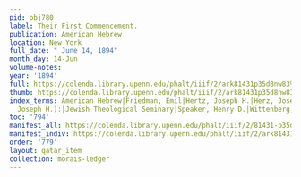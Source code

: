 ```yaml
---
pid: obj780
label: Their First Commencement.
publication: American Hebrew
location: New York
full_date: " June 14, 1894"
month_day: 14-Jun
volume-notes:
year: '1894'
full: https://colenda.library.upenn.edu/phalt/iiif/2/ark81431p35d8nw83%2FSHA256E-s8319357--0df165103c7fb03974e0ab99ae603091d8228ce82d6f5c8467c5f7b3a1cac054.jpeg/full/3500,/0/default.jpg
thumb: https://colenda.library.upenn.edu/phalt/iiif/2/ark81431p35d8nw83%2FSHA256E-s8319357--0df165103c7fb03974e0ab99ae603091d8228ce82d6f5c8467c5f7b3a1cac054.jpeg/full/!200,200/0/default.jpg
index_terms: American Hebrew|Friedman, Emil|Hertz, Joseph H.|Herz, Joseph (see Hertz,
  Joseph H.):|Jewish Theological Seminary|Speaker, Henry D.|Wittenberg, David H.
toc: '794'
manifest_all: https://colenda.library.upenn.edu/phalt/iiif/2/81431-p35d8nw83/manifest
manifest_indiv: https://colenda.library.upenn.edu/phalt/iiif/2/ark81431p35d8nw83%2FSHA256E-s8319357--0df165103c7fb03974e0ab99ae603091d8228ce82d6f5c8467c5f7b3a1cac054.jpeg
order: '779'
layout: qatar_item
collection: morais-ledger
---
```

